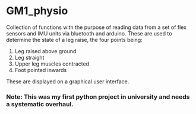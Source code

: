 # GM1_physio

Collection of functions with the purpose of reading data from a set of flex sensors and IMU units via bluetooth and arduino. These are used to determine the state of a leg raise, the four points being:

1) Leg raised above ground
2) Leg straight
3) Upper leg muscles contracted
4) Foot pointed inwards

These are displayed on a graphical user interface.

### Note: This was my first python project in university and needs a systematic overhaul.